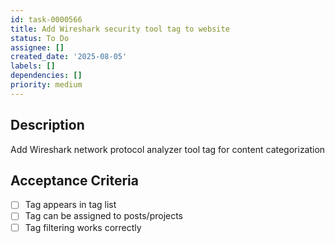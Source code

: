 ```yaml
---
id: task-0000566
title: Add Wireshark security tool tag to website
status: To Do
assignee: []
created_date: '2025-08-05'
labels: []
dependencies: []
priority: medium
---
```


## Description

Add Wireshark network protocol analyzer tool tag for content categorization

## Acceptance Criteria

- [ ] Tag appears in tag list
- [ ] Tag can be assigned to posts/projects
- [ ] Tag filtering works correctly
